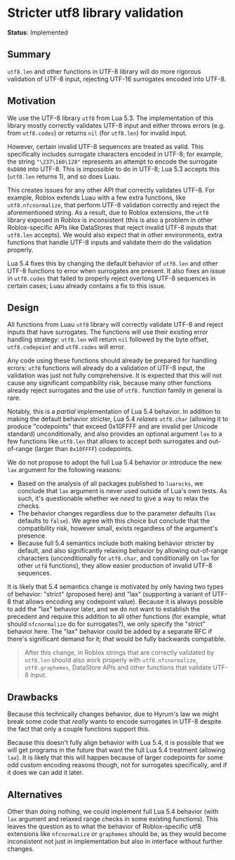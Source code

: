 # Stricter utf8 library validation

**Status**: Implemented

## Summary

`utf8.len` and other functions in UTF-8 library will do more rigorous validation of UTF-8 input, rejecting UTF-16 surrogates encoded into UTF-8.

## Motivation

We use the UTF-8 library `utf8` from Lua 5.3. The implementation of this library mostly correctly validates UTF-8 input and either throws errors (e.g. from `utf8.codes`) or returns `nil` (for `utf8.len`) for invalid input.

However, certain invalid UTF-8 sequences are treated as valid. This specifically includes surrogate characters encoded in UTF-8; for example, the string `"\237\160\128"` represents an attempt to encode the surrogate `0xD800` into UTF-8.
This is impossible to do in UTF-8; Lua 5.3 accepts this (`utf8.len` returns 1), and so does Luau.

This creates issues for any other API that correctly validates UTF-8. For example, Roblox extends Luau with a few extra functions, like `utf8.nfcnormalize`, that perform UTF-8 validation correctly and reject the aforementioned string.
As a result, due to Roblox extensions, the `utf8` library exposed in Roblox is inconsistent (this is also a problem in other Roblox-specific APIs like DataStores that reject invalid UTF-8 inputs that `utf8.len` accepts).
We would also expect that in other environments, extra functions that handle UTF-8 inputs and validate them do the validation properly.

Lua 5.4 fixes this by changing the default behavior of `utf8.len` and other UTF-8 functions to error when surrogates are present. It also fixes an issue in `utf8.codes` that failed to properly reject overlong UTF-8 sequences in certain cases; Luau already contains a fix to this issue.

## Design

All functions from Luau `utf8` library will correctly validate UTF-8 and reject inputs that have surrogates. The functions will use their existing error handling strategy: `utf8.len` will return `nil` followed by the byte offset, `utf8.codepoint` and `utf8.codes` will error.

Any code using these functions should already be prepared for handling errors: `utf8` functions will already do a validation of UTF-8 input, the validation was just not fully comprehensive. It is expected that this will not cause any significant compatibility risk, because many other functions already reject surrogates and the use of `utf8.` function family in general is rare.

Notably, this is a *partial* implementation of Lua 5.4 behavior. In addition to making the default behavior stricter, Lua 5.4 *relaxes* `utf8.char` (allowing it to produce "codepoints" that exceed 0x10FFFF and are invalid per Unicode standard) unconditionally, and also provides an optional argument `lax` to a few functions like `utf8.len` that allows to accept both surrogates and out-of-range (larger than `0x10FFFF`) codepoints.

We do not propose to adopt the full Lua 5.4 behavior or introduce the new `lax` argument for the following reasons:

- Based on the analysis of all packages published to `luarocks`, we conclude that `lax` argument is never used outside of Lua's own tests. As such, it's questionable whether we *need* to give a way to relax the checks.
- The behavior changes regardless due to the parameter defaults (`lax` defaults to `false`). We agree with this choice but conclude that the compatibility risk, however small, exists regardless of the argument's presence.
- Because full 5.4 semantics include both making behavior stricter by default, and also significantly relaxing behavior by allowing out-of-range characters (unconditionally for `utf8.char`, and conditionally on `lax` for other `utf8` functions), they allow easier production of invalid UTF-8 sequences.

It is likely that 5.4 semantics change is motivated by only having two types of behavior: "strict" (proposed here) and "lax" (supporting a variant of UTF-8 that allows encoding any codepoint value). Because it is always possible to add the "lax" behavior later, and we do not want to establish the precedent and require this addition to all other functions (for example, what should `nfcnormalize` do for surrogates?), we only specify the "strict" behavior here. The "lax" behavior could be added by a separate RFC if there's significant demand for it; that would be fully backwards compatible.

> After this change, in Roblox strings that are correctly validated by `utf8.len` should also work properly with `utf8.nfcnormalize`, `utf8.graphemes`, DataStore APIs and other functions that validate UTF-8 input.

## Drawbacks

Because this technically changes behavior, due to Hyrum's law we might break some code that *really* wants to encode surrogates in UTF-8 despite the fact that only a couple functions support this.

Because this doesn't fully align behavior with Lua 5.4, it is possible that we will get programs in the future that want the full Lua 5.4 treatment (allowing `lax`). It is likely that this will happen because of larger codepoints for some odd custom encoding reasons though, not for surrogates specifically, and if it does we can add it later.

## Alternatives

Other than doing nothing, we could implement full Lua 5.4 behavior (with `lax` argument and relaxed range checks in some existing functions). This leaves the question as to what the behavior of Roblox-specific utf8 extensions like `nfcnormalize` or `graphemes` should be, as they would become inconsistent not just in implementation but also in interface without further changes.
